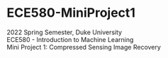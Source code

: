 # ECE580-MiniProject1
2022 Spring Semester, Duke University  
ECE580 - Introduction to Machine Learning  
Mini Project 1: Compressed Sensing Image Recovery
